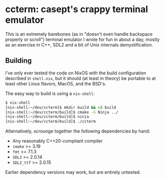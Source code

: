 # ccterm: casept's crappy terminal emulator

This is an extremely barebones (as in "doesn't even handle backspace properly or scroll") terminal emulator I wrote for fun in about a day, mostly as an exercise in C++, SDL2 and a bit of Unix internals demystification.

## Building

I've only ever tested the code on NixOS with the build configuration described in `shell.nix`,
but it should (at least in theory) be portable to at least other Linux flavors, MacOS, and the BSD's.

The easy way to build is using a `nix-shell`:

```sh
$ nix-shell
[nix-shell:~/dev/ccterm]$ mkdir build && cd build
[nix-shell:~/dev/ccterm/build]$ cmake -G Ninja ../
[nix-shell:~/dev/ccterm/build]$ ninja
[nix-shell:~/dev/ccterm/build]$ ./ccterm
```

Alternatively, scrounge together the following dependencies by hand:

* Any reasonably C++20-compliant compiler
* `cmake` >= 3.19
* `fmt` >= 7.1.3
* `SDL2` >= 2.0.14
* `SDL2_ttf` >= 2.0.15

Earlier dependency versions may work, but are entirely untested.
